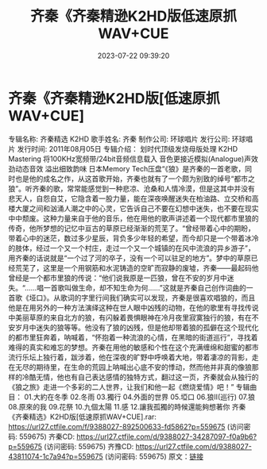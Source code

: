 ﻿---
title: 齐秦《齐秦精逊K2HD版低速原抓WAV+CUE
date: 2023-07-22 09:39:20
categories: WAV车载音乐、镜像
tags: 华语中文
---
# 齐秦《齐秦精逊K2HD版[低速原抓WAV+CUE]

专辑名称: 齐秦精选 K2HD
歌手姓名: 齐秦
制作公司: 环球唱片
发行公司: 环球唱片
发行时间: 2011年08月05日
专辑介绍：
划时代顶级发烧母版处理 K2HD Mastering 将100KHz宽频带/24bit音频信息载入
音色更接近模拟(Analogue)声效 劲动态音效 溢出细致韵味 日本Memory
Tech压盘“《狼》是齐秦的一首老歌，同时也是他的成名之作，从这首歌开始，齐秦也就有了一个颇为别致的绰号“都市之狼”。听齐秦的歌，常常能感觉到一种悲凉、沧桑和人情冷漠，但是这其中并没有悲天人，自怨自艾，它隐含着一股力量，能在深夜唤醒迷失在柏油路、立交桥和高楼大厦之间和汹涌人潮之中的心灵，它告诉自己不要在幻想中迷失，也不要在现实中中颓废。这种力量来自于他的音乐，他在用他的歌声讲述着一个现代都市里狼的传奇，他所梦想的记忆中亘古的草原已经渐渐的荒芜了。“曾经带着心中的期盼，带着心中的迷茫，数过多少星辰，背负多少年轻的希望，而今却只是一个带着冰冷的肢体，经过一个又一个村庄，走过一个又一个城镇的在风中流浪的异乡游子”，用齐秦的话说就是“一个过了河的卒子，没有一个可以驻足的地方”。梦中的草原已经荒芜了，这里是一个用钢筋和水泥铸造的空旷而寂静的废墟，齐秦——最起码他曾经是一个都市里狼的传说：“他们说我原是一匹狼，曾在不安的岁月中迷失。“……唱一首歌叫做生命，却不知生命为何……”这就是齐秦自己创作词曲的一首歌《垭口》。从歌词的字里行间我们确实可以发现，齐秦是很喜欢唱狼的，而且他是在用另外的一种方法演绎这种在世人眼中凶残的动物，在他的歌里有寻找传说中美丽草原的来自北方的狼，有闪躲着畏惧眼神在冷月夜里寂寞独行的狼，有在不安岁月中迷失的狼等等。他没有了狼的凶残，但是他却带着狼的孤僻在这个现代化的都市里狂奔着，呐喊着，“怀抱着一种流浪的心情，在黑暗的街道巡行”，寻找着难得的真实和难忘的梦想。齐秦在用他的敏感和个性在这个充满缠绵和甜蜜的都市流行乐坛上独行着，跋涉着，他在深夜的旷野中呼唤着大地，带着凄凉的背影，走在无尽的期待里，在生命的荒园上呐喊出心底不安的悸动，然而他并非真的像狼那样的冷酷无情，他也有自己表达感情的独特方式，翻过这一页，齐秦就会从独行的《狼之旅》走进一个多彩的二人世界，让我们和他一起《燃烧爱情》吧！”
专辑曲目：
01.大約在冬季
02.冬雨
03.獨行
04.外面的世界
05.埡口
06.狼II(巡行)
07.狼
08.原來的我
09.花祭
10.九個太陽
11.感
12.讓我孤獨的時候還能夠想著你
齐秦《齐秦精选》K2HD版[低速原抓WAV+CUE].rar: https://url27.ctfile.com/f/9388027-892500633-fd5862?p=559675
(访问密码: 559675)
齐秦CD: https://url27.ctfile.com/d/9388027-34287097-f0a9b6?p=559675
(访问密码: 559675)
齐豫CD: https://url27.ctfile.com/d/9388027-43811074-1c7a94?p=559675
(访问密码: 559675)
原文：[链接](https://blog.sina.com.cn/s/blog_1647c7e76010312sl.html)